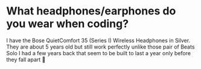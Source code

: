# What headphones/earphones do you wear when coding?

I have the Bose QuietComfort 35 (Series I) Wireless Headphones in Silver. They are about 5 years old but still work perfectly unlike those pair of Beats Solo I had a few years back that seem to be built to last a year only before they fall apart 🤣
